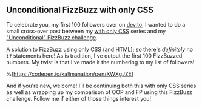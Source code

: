 ## Unconditional FizzBuzz with only CSS

To celebrate you, my first 100 followers over on [dev.to](https://dev.to/kallmanation), I wanted to do a small cross-over post between my [with only CSS](https://www.kallmanation.com/series/with-only-css) series and my ["Unconditional" FizzBuzz challenge](https://www.kallmanation.com/series/unconditional-challenge). 

A solution to FizzBuzz using only CSS (and HTML); so there's _definitely_ no `if` statements here! As is tradition, I've output the first 100 FizzBuzzed numbers. My twist is that I've made it the numbering to my list of followers!

%[https://codepen.io/kallmanation/pen/XWXgJZE]

And if you're new, welcome! I'll be continuing both this with only CSS series as well as wrapping up my comparison of OOP and FP using this FizzBuzz challenge. Follow me if either of those things interest you!